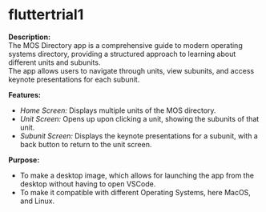 # fluttertrial1 <br>


**Description:**  <br>
The MOS Directory app is a comprehensive guide to modern operating systems directory, providing a structured approach to learning about different units and subunits. <br>
The app allows users to navigate through units, view subunits, and access keynote presentations for each subunit.

**Features:** <br>
* *Home Screen:* Displays multiple units of the MOS directory. <br>
* *Unit Screen:* Opens up upon clicking a unit, showing the subunits of that unit. <br>
* *Subunit Screen:* Displays the keynote presentations for a subunit, with a back button to return to the unit screen. <br>

**Purpose:** <br>
* To make a desktop image, which allows for launching the app from the desktop without having to open VSCode. <br>
* To make it compatible with different Operating Systems, here MacOS, and Linux. <br>

